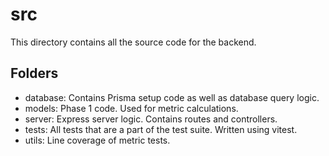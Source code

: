 # src
This directory contains all the source code for the backend.

## Folders
- database: Contains Prisma setup code as well as database query logic.
- models: Phase 1 code. Used for metric calculations.
- server: Express server logic. Contains routes and controllers.
- tests: All tests that are a part of the test suite. Written using vitest.
- utils: Line coverage of metric tests.
